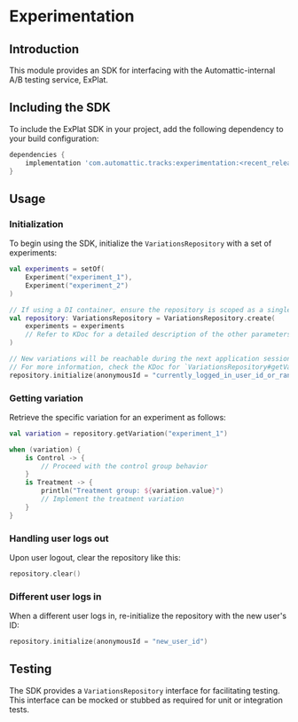 # Experimentation

## Introduction

This module provides an SDK for interfacing with the Automattic-internal A/B testing service, ExPlat.

## Including the SDK

To include the ExPlat SDK in your project, add the following dependency to your build configuration:

```groovy
dependencies {
    implementation 'com.automattic.tracks:experimentation:<recent_release_version_here>'
}
```

## Usage

### Initialization

To begin using the SDK, initialize the `VariationsRepository` with a set of experiments:

```kotlin
val experiments = setOf(
    Experiment("experiment_1"),
    Experiment("experiment_2")
)

// If using a DI container, ensure the repository is scoped as a singleton
val repository: VariationsRepository = VariationsRepository.create(
    experiments = experiments
    // Refer to KDoc for a detailed description of the other parameters
)

// New variations will be reachable during the next application session.
// For more information, check the KDoc for `VariationsRepository#getVariation`
repository.initialize(anonymousId = "currently_logged_in_user_id_or_random_uuid")
```

### Getting variation

Retrieve the specific variation for an experiment as follows:

```kotlin
val variation = repository.getVariation("experiment_1")

when (variation) {
    is Control -> {
        // Proceed with the control group behavior
    }
    is Treatment -> {
        println("Treatment group: ${variation.value}")
        // Implement the treatment variation
    }
}
```

### Handling user logs out

Upon user logout, clear the repository like this:

```kotlin
repository.clear()
```

### Different user logs in

When a different user logs in, re-initialize the repository with the new user's ID:

```kotlin
repository.initialize(anonymousId = "new_user_id")
```

## Testing

The SDK provides a `VariationsRepository` interface for facilitating testing. This interface can be mocked or stubbed as required for unit or integration tests.
